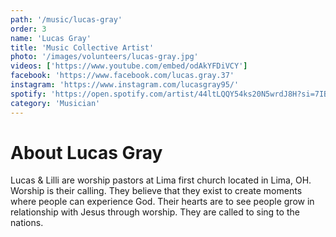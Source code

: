 ```yaml
---
path: '/music/lucas-gray'
order: 3
name: 'Lucas Gray'
title: 'Music Collective Artist'
photo: '/images/volunteers/lucas-gray.jpg'
videos: ['https://www.youtube.com/embed/odAkYFDiVCY']
facebook: 'https://www.facebook.com/lucas.gray.37'
instagram: 'https://www.instagram.com/lucasgray95/'
spotify: 'https://open.spotify.com/artist/44ltLQQY54ks20N5wrdJ8H?si=7IBZTzoTRjq19OBuOZy1VA'
category: 'Musician'
---
```


# About Lucas Gray

Lucas & Lilli are worship pastors at Lima first church located in Lima, OH. Worship is their calling. They believe that they exist to create moments where people can experience God. Their hearts are to see people grow in relationship with Jesus through worship. They are called to sing to the nations.

